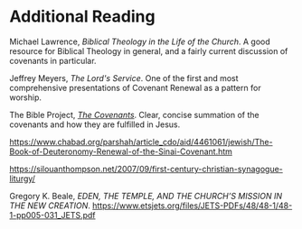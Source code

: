 # Additional Reading

Michael Lawrence, _Biblical Theology in the Life of the Church_. A good resource for Biblical Theology in general, and a fairly current discussion of covenants in particular.

Jeffrey Meyers, _The Lord's Service_. One of the first and most comprehensive presentations of Covenant Renewal as a pattern for worship.

The Bible Project, [_The Covenants_](https://thebibleproject.com/explore/covenants/). Clear, concise summation of the covenants and how they are fulfilled in Jesus. 

https://www.chabad.org/parshah/article_cdo/aid/4461061/jewish/The-Book-of-Deuteronomy-Renewal-of-the-Sinai-Covenant.htm

https://silouanthompson.net/2007/09/first-century-christian-synagogue-liturgy/

Gregory K. Beale, _EDEN, THE TEMPLE, AND THE CHURCH’S
MISSION IN THE NEW CREATION_. https://www.etsjets.org/files/JETS-PDFs/48/48-1/48-1-pp005-031_JETS.pdf